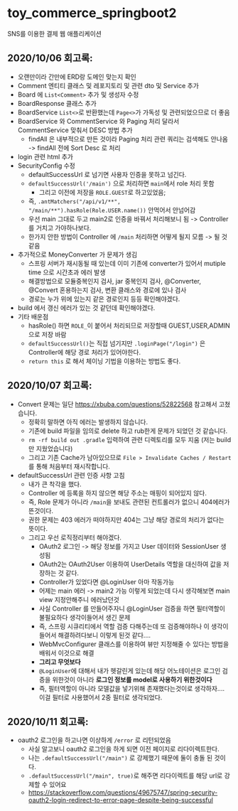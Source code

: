 # toy_commerce_springboot2
SNS를 이용한 결제 웹 애플리케이션

## 2020/10/06 회고록:
* 오랜만이라 간만에 ERD랑 도메인 맞는지 확인
* Comment 엔티티 클래스 및 레포지토리 및 관련 dto 및 Service 추가
* Board 에 `List<Comment>` 추가 및 생성자 수정   
* BoardResponse 클래스 추가
* BoardService `List<>`로 반환했는데 `Page<>`가 가독성 및 관련되었으므로 더 좋음
* BoardService 와 CommentService 와 Paging 처리 달라서 CommentService 맞춰서 DESC 방법 추가   
   * findAll 은 내부적으로 만든 것이라 Paging 처리 관련 쿼리는 검색해도 안나옴 -> findAll 전에 Sort Desc 로 처리   
* login 관련 html 추가
* SecurityConfig 수정
   * defaultSuccessUrl 로 넘기면 사용자 인증을 못하고 넘긴다.   
   * `defaultSuccessUrl('/main')` 으로 처리하면 `main`에서 role 처리 못함  
      * 그리고 이전에 저장을 `ROLE.GUEST`로 하고있었음; 
   * 즉, `.antMatchers("/api/v1/**", "/main/**").hasRole(Role.USER.name())` 안먹어서 안넘어감 
   * 우선 main 그대로 두고 main2로 인증을 바꿔서 처리해보니 됨 -> Controller를 거치고 가야하나보다.    
   * 한가지 안한 방법이 Controller 에 `/main` 처리하면 어떻게 될지 모름 -> 될 것 같음
* 추가적으로 MoneyConverter 가 문제가 생김
   * 스프링 서버가 재시동될 때 있는데 이미 기존에 converter가 있어서 mutiple time 으로 시간초과 에러 발생
   * 해결방법으로 모듈중복인지 검사, jar 중복인지 검사, @Converter, @Convert 혼용하는지 검사, 변환 클래스와 경로에 있나 검사   
   * 경로는 누가 위에 있는지 같은 경로인지 등등 확인해야겠다.  
* build 에서 갱신 에러가 있는 것 같던데 확인해야겠다.       
* 기타 배운점 
   * hasRole() 하면 `ROLE_`이 붙어서 처리되므로 저장할때 GUEST,USER,ADMIN 으로 저장 바람   
   * `defaultSuccessUrl()`는 직접 넘기지만 `.loginPage("/login")` 은 Controller에 해당 경로 처리가 있어야한다.   
   * `return this` 로 해서 체이닝 기법을 이용하는 방법도 좋다.   

## 2020/10/07 회고록:
* Convert 문제는 일단 https://xbuba.com/questions/52822568 참고해서 고쳤습니다.
   * 정확히 말하면 아직 에러는 발생하지 않습니다.    
   * 기존에 build 파일을 임의로 delete 하고 rub한게 문제가 되었던 것 같습니다. 
   * `rm -rf build out .gradle` 입력하여 관련 디렉토리를 모두 지움 (저는 build만 지웠었습니다)   
   * 그리고 기존 Cache가 남아있으므로 `File > Invalidate Caches / Restart`를 통해 처음부터 재시작합니다.
* defaultSuccessUrl 관련 인증 사항 고침
   * 내가 큰 착각을 했다.   
   * Controller 에 등록을 하지 않으면 해당 주소는 매핑이 되어있지 않다.  
   * 즉, Role 문제가 아니라 `/main`을 보내도 관련된 컨트롤러가 없으니 404에러가 뜬것이다.
   * 권한 문제는 403 에러가 떠야하지만 404는 그냥 해당 경로의 처리가 없다는 뜻이다.
   * 그리고 우선 로직정리부터 해야겠다.
      * OAuth2 로그인 -> 해당 정보를 가지고 User 데이터와 SessionUser 생성됨    
      * OAuth2는 OAuth2User 이용하여 UserDetails 역할을 대신하여 값을 저장하는 것 같다.       
      * Controller가 있었다면 @LoginUser 아마 작동가능
      * 어제는 main 에러 -> main2 가능 이렇게 되었는데 다시 생각해보면 main view 지정안해주니 에러났던것
      * 사실 Controller 를 만들어주자니 @LoginUser 검증을 하면 필터역할이 불필요하다 생각이들어서 생긴 문제 
      * 즉, 스프링 시큐리티에서 역할 검증 다해주는데 또 검증해야하나 이 생각이들어서 해결하려다보니 이렇게 된것 같다....
      * WebMvcConfigurer 클래스를 이용하여 뷰만 지정해줄 수 있다는 방법을 배워서 이것으로 해결
      * **그리고 무엇보다**
      * `@LoginUser`에 대해서 내가 헷갈린게 있는데 해당 어노테이션은 로그인 검증을 위한것이 아니라 **로그인 정보를 model로 사용하기 위한것이다**   
      * 즉, 필터역할이 아니라 모델값을 넣기위해 존재했다는것이로 생각하자.... 이걸 필터로 사용했어서 2중 필터로 생각되었다.    

## 2020/10/11 회고록: 
* oauth2 로그인을 하고나면 이상하게 `/error` 로 리턴되었음
  * 사실 알고보니 oauth2 로그인을 하게 되면 이전 페이지로 리다이렉트한다.
  * 나는 `.defaultSuccessUrl("/main")` 로 강제했기 때문에 둘이 충돌 된 것이다.  
  * `.defaultSuccessUrl("/main", true)`로 해주면 리다이렉트를 해당 url로 강제할 수 있어요    
  * https://stackoverflow.com/questions/49675747/spring-security-oauth2-login-redirect-to-error-page-despite-being-successful    
